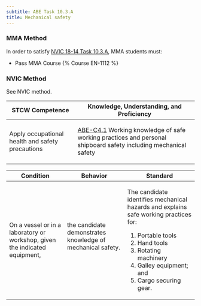 ```yaml
---
subtitle: ABE Task 10.3.A 
title: Mechanical safety
---
```



### MMA Method

In order to satisfy  [NVIC 18-14  Task  10.3.A](/stcw23/assets/images/nvic-18-14.pdf), MMA students must:

* Pass MMA Course {% Course EN-1112 %}


### NVIC Method

<a onclick="togglevisibility('nvic_methods')" >See NVIC method.</a>

<div id='nvic_methods' class='hide'>

<table>
<thead>
<tr>
<th class='forty'> STCW Competence </th>
<th class='sixty'> Knowledge, Understanding, and Proficiency </th>
</tr>
</thead>




<tbody>
<tr><td markdown='1'>

Apply occupational health and safety precautions

</td><td markdown='1'>

[ABE-C4.1](../../tables/35.html#ABE-C4.1) Working knowledge of safe working practices and personal shipboard safety including mechanical safety

</td></tr>


</tbody>
</table>


<table>
<thead>
<tr><th class='twenty'>  Condition </th><th class='twenty'> Behavior </th><th  class='sixty'>Standard </th></tr>
</thead>
<tbody >



<tr><td markdown='1'>

On a vessel or in a laboratory or workshop, given the indicated equipment,

</td><td markdown='1'>

the candidate demonstrates knowledge of mechanical safety.

<br>

<div class="tooltip">
<span class="tooltiptext">
</span>
</div>


</td><td markdown='1'>

The candidate identifies mechanical hazards and explains safe working practices for: 

1. Portable tools
2. Hand tools
3. Rotating machinery
4. Galley equipment; and 
5. Cargo securing gear. 

</td></tr>
</tbody>
</table>
</div>
